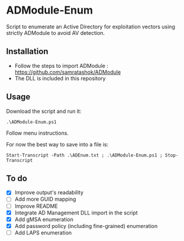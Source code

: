 # ADModule-Enum
Script to enumerate an Active Directory for exploitation vectors using strictly ADModule to avoid AV detection.

## Installation
- Follow the steps to import ADModule : https://github.com/samratashok/ADModule
- The DLL is included in this repository

## Usage
Download the script and run it:
```
.\ADModule-Enum.ps1
```
Follow menu instructions.

For now the best way to save into a file is:
```
Start-Transcript -Path .\ADEnum.txt ; .\ADModule-Enum.ps1 ; Stop-Transcript
```

## To do
- [x] Improve output's readability
- [ ] Add more GUID mapping
- [ ] Improve README
- [x] Integrate AD Management DLL import in the script
- [x] Add gMSA enumeration
- [x] Add password policy (including fine-grained) enumeration
- [ ] Add LAPS enumeration
